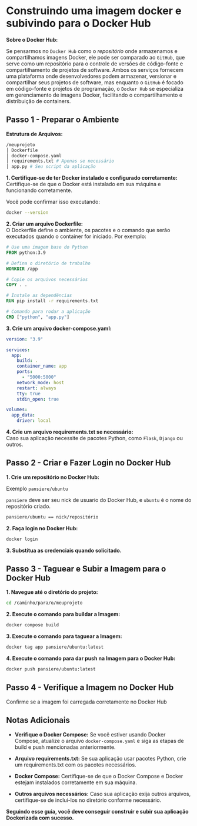 # Construindo uma imagem docker e subivindo para o Docker Hub

**Sobre o Docker Hub:**

Se pensarmos no `Docker Hub` como o _repositório_ onde armazenamos e compartilhamos imagens Docker, ele pode ser comparado ao `GitHub`, que serve como um repositório para o controle de versões de código-fonte e compartilhamento de projetos de software. Ambos os serviços fornecem uma plataforma onde desenvolvedores podem armazenar, versionar e compartilhar seus projetos de software, mas enquanto o `GitHub` é focado em código-fonte e projetos de programação, o `Docker Hub` se especializa em gerenciamento de imagens Docker, facilitando o compartilhamento e distribuição de containers.

## Passo 1 - Preparar o Ambiente

**Estrutura de Arquivos:**

```BASH
/meuprojeto
│ Dockerfile
│ docker-compose.yaml
│ requirements.txt # Apenas se necessário
│ app.py # Seu script da aplicação
```

**1. Certifique-se de ter Docker instalado e configurado corretamente:**  
Certifique-se de que o Docker está instalado em sua máquina e funcionando corretamente.

Você pode confirmar isso executando:

```BASH
docker --version
```

**2. Criar um arquivo Dockerfile:**  
O Dockerfile define o ambiente, os pacotes e o comando que serão executados quando o container for iniciado. Por exemplo:

```Dockerfile
# Use uma imagem base do Python
FROM python:3.9

# Defina o diretório de trabalho
WORKDIR /app

# Copie os arquivos necessários
COPY . .

# Instale as dependências
RUN pip install -r requirements.txt

# Comando para rodar a aplicação
CMD ["python", "app.py"]
```

**3. Crie um arquivo docker-compose.yaml:**

```YAML
version: "3.9"

services:
  app:
    build: .
    container_name: app
    ports:
      - "5000:5000"
    network_mode: host
    restart: always
    tty: true
    stdin_open: true

volumes:
  app_data:
    driver: local
```

**4. Crie um arquivo requirements.txt se necessário:**  
Caso sua aplicação necessite de pacotes Python, como `Flask`, `Django` ou outros.

## Passo 2 - Criar e Fazer Login no Docker Hub

**1. Crie um repositório no Docker Hub:**

Exemplo `pansiere/ubuntu`

`pansiere` deve ser seu nick de usuario do Docker Hub, e `ubuntu` é o nome do repositório criado.

```md
pansiere/ubuntu == nick/repositório
```

**2. Faça login no Docker Hub:**

```BASH
docker login
```

**3. Substitua as credenciais quando solicitado.**

## Passo 3 - Taguear e Subir a Imagem para o Docker Hub

**1. Navegue até o diretório do projeto:**

```BASH
cd /caminho/para/o/meuprojeto
```

**2. Execute o comando para buildar a Imagem:**

```BASH
docker compose build
```

**3. Execute o comando para taguear a Imagem:**

```BASH
docker tag app pansiere/ubuntu:latest
```

**4. Execute o comando para dar push na Imagem para o Docker Hub:**

```BASH
docker push pansiere/ubuntu:latest
```

## Passo 4 - Verifique a Imagem no Docker Hub

Confirme se a imagem foi carregada corretamente no Docker Hub

## Notas Adicionais

- **Verifique o Docker Compose:** Se você estiver usando Docker Compose, atualize o arquivo `docker-compose.yaml` e siga as etapas de build e push mencionadas anteriormente.

- **Arquivo requirements.txt:** Se sua aplicação usar pacotes Python, crie um requirements.txt com os pacotes necessários.
- **Docker Compose:** Certifique-se de que o Docker Compose e Docker estejam instalados corretamente em sua máquina.
- **Outros arquivos necessários:** Caso sua aplicação exija outros arquivos, certifique-se de incluí-los no diretório conforme necessário.

**Seguindo esse guia, você deve conseguir construir e subir sua aplicação Dockerizada com sucesso.**
